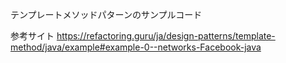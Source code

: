 テンプレートメソッドパターンのサンプルコード

参考サイト
https://refactoring.guru/ja/design-patterns/template-method/java/example#example-0--networks-Facebook-java
